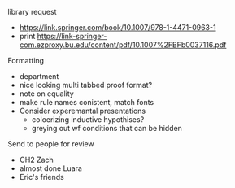 library request
* https://link.springer.com/book/10.1007/978-1-4471-0963-1
* print https://link-springer-com.ezproxy.bu.edu/content/pdf/10.1007%2FBFb0037116.pdf

Formatting
* department
* nice looking multi tabbed proof format?
* note on equality
* make rule names conistent, match fonts
* Consider experemantal presentations
  * coloerizing inductive hypothises?
  * greying out wf conditions that can be hidden

Send to people for review
* CH2 Zach
* almost done Luara
* Eric's friends
